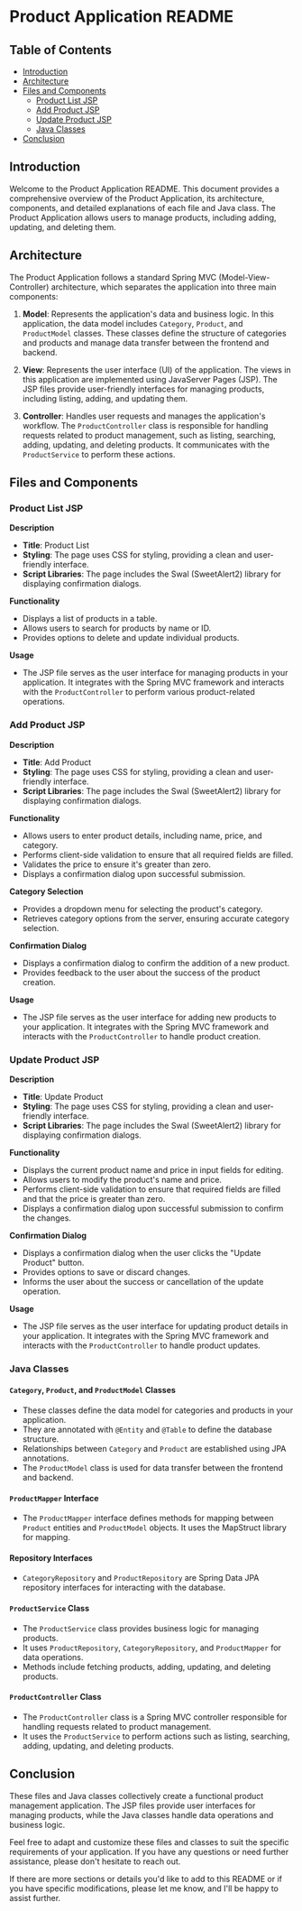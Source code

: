 # Product Application README

## Table of Contents
- [Introduction](#introduction)
- [Architecture](#architecture)
- [Files and Components](#files-and-components)
    - [Product List JSP](#product-list-jsp)
    - [Add Product JSP](#add-product-jsp)
    - [Update Product JSP](#update-product-jsp)
    - [Java Classes](#java-classes)
- [Conclusion](#conclusion)

## Introduction

Welcome to the Product Application README. This document provides a comprehensive overview of the Product Application, its architecture, components, and detailed explanations of each file and Java class. The Product Application allows users to manage products, including adding, updating, and deleting them.

## Architecture

The Product Application follows a standard Spring MVC (Model-View-Controller) architecture, which separates the application into three main components:

1. **Model**: Represents the application's data and business logic. In this application, the data model includes `Category`, `Product`, and `ProductModel` classes. These classes define the structure of categories and products and manage data transfer between the frontend and backend.

2. **View**: Represents the user interface (UI) of the application. The views in this application are implemented using JavaServer Pages (JSP). The JSP files provide user-friendly interfaces for managing products, including listing, adding, and updating them.

3. **Controller**: Handles user requests and manages the application's workflow. The `ProductController` class is responsible for handling requests related to product management, such as listing, searching, adding, updating, and deleting products. It communicates with the `ProductService` to perform these actions.

## Files and Components

### Product List JSP

**Description**
- **Title**: Product List
- **Styling**: The page uses CSS for styling, providing a clean and user-friendly interface.
- **Script Libraries**: The page includes the Swal (SweetAlert2) library for displaying confirmation dialogs.

**Functionality**
- Displays a list of products in a table.
- Allows users to search for products by name or ID.
- Provides options to delete and update individual products.

**Usage**
- The JSP file serves as the user interface for managing products in your application. It integrates with the Spring MVC framework and interacts with the `ProductController` to perform various product-related operations.

### Add Product JSP

**Description**
- **Title**: Add Product
- **Styling**: The page uses CSS for styling, providing a clean and user-friendly interface.
- **Script Libraries**: The page includes the Swal (SweetAlert2) library for displaying confirmation dialogs.

**Functionality**
- Allows users to enter product details, including name, price, and category.
- Performs client-side validation to ensure that all required fields are filled.
- Validates the price to ensure it's greater than zero.
- Displays a confirmation dialog upon successful submission.

**Category Selection**
- Provides a dropdown menu for selecting the product's category.
- Retrieves category options from the server, ensuring accurate category selection.

**Confirmation Dialog**
- Displays a confirmation dialog to confirm the addition of a new product.
- Provides feedback to the user about the success of the product creation.

**Usage**
- The JSP file serves as the user interface for adding new products to your application. It integrates with the Spring MVC framework and interacts with the `ProductController` to handle product creation.

### Update Product JSP

**Description**
- **Title**: Update Product
- **Styling**: The page uses CSS for styling, providing a clean and user-friendly interface.
- **Script Libraries**: The page includes the Swal (SweetAlert2) library for displaying confirmation dialogs.

**Functionality**
- Displays the current product name and price in input fields for editing.
- Allows users to modify the product's name and price.
- Performs client-side validation to ensure that required fields are filled and that the price is greater than zero.
- Displays a confirmation dialog upon successful submission to confirm the changes.

**Confirmation Dialog**
- Displays a confirmation dialog when the user clicks the "Update Product" button.
- Provides options to save or discard changes.
- Informs the user about the success or cancellation of the update operation.

**Usage**
- The JSP file serves as the user interface for updating product details in your application. It integrates with the Spring MVC framework and interacts with the `ProductController` to handle product updates.

### Java Classes

#### `Category`, `Product`, and `ProductModel` Classes

- These classes define the data model for categories and products in your application.
- They are annotated with `@Entity` and `@Table` to define the database structure.
- Relationships between `Category` and `Product` are established using JPA annotations.
- The `ProductModel` class is used for data transfer between the frontend and backend.

#### `ProductMapper` Interface

- The `ProductMapper` interface defines methods for mapping between `Product` entities and `ProductModel` objects. It uses the MapStruct library for mapping.

#### Repository Interfaces

- `CategoryRepository` and `ProductRepository` are Spring Data JPA repository interfaces for interacting with the database.

#### `ProductService` Class

- The `ProductService` class provides business logic for managing products.
- It uses `ProductRepository`, `CategoryRepository`, and `ProductMapper` for data operations.
- Methods include fetching products, adding, updating, and deleting products.

#### `ProductController` Class

- The `ProductController` class is a Spring MVC controller responsible for handling requests related to product management.
- It uses the `ProductService` to perform actions such as listing, searching, adding, updating, and deleting products.

## Conclusion

These files and Java classes collectively create a functional product management application. The JSP files provide user interfaces for managing products, while the Java classes handle data operations and business logic.

Feel free to adapt and customize these files and classes to suit the specific requirements of your application. If you have any questions or need further assistance, please don't hesitate to reach out.

If there are more sections or details you'd like to add to this README or if you have specific modifications, please let me know, and I'll be happy to assist further.
